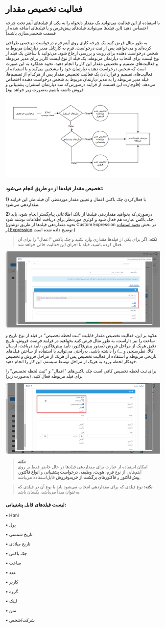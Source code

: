 # فعالیت تخصیص مقدار 

با استفاده از این فعالیت می‌توانید یک مقدار دلخواه را به یکی از فیلدهای آیتم تحت چرخه اختصاص دهید (این فیلدها می‌توانند فیلدهای پیش‌فرض و یا فیلدهای اضافه شده از قسمت شخصی‌سازی باشند) 

به طور مثال فرض کنید یک چرخه کاری روی آیتم فرم درخواست مرخصی طراحی کرده‌اید و می‌خواهید پس از ثبت درخواست، فرم به کارتابل مدیر دپارتمان مربوط به شخص درخواست دهنده برای رویت و بررسی ارجاع شود. می‌توانید با ساختن یک فیلد از نوع لیست برای انتخاب دپارتمان مربوطه، یک فیلد از نوع لیست کاربر برای مدیر مربوطه و فعالیت‌های تصمیم و تخصیص مقدار این کار را انجام دهید، نحوه عملکرد به این صورت است که شخص درخواست دهنده دپارتمان خود را مشخص می‌کند و با استفاده از فعالیت‌های تصمیم و قراردادن یک فعالیت تخصیص مقدار پس از هرکدام از تصمیم‌ها، فیلد مدیر مربوطه را به مدیر دپارتمان مربوط به شخص درخواست دهنده اختصاص می‌دهد. (فلوچارت این قسمت از فرایند درصورتی‌که سه دپارتمان استقرار، پشتیبانی و فروش داشته باشیم به‌صورت زیر خواهد بود) 
 
 ![](Setavalue1.png)

### تخصیص مقدار فیلدها از دو طریق انجام می‌شود:

**1)**    با فعال‌کردن چک باکس اعمال و تعیین مقدار موردنظر، آن فیلد طی این فرایند مقداردهی می‌شود.

**2)**    درصورتی‌که بخواهید مقداردهی فیلدها از بانک اطلاعاتی پیام‌گستر انجام شود، باید چک باکس عبارت هم فعال شود و کوئری موردنظر برای دریافت اطلاعات نوشته شود.(نحوه مقداردهی فیلدها از طریق نوشتن Custom Expression در بخش [نحوه استفاده از Expression](https://github.com/1stco/PayamGostarDocs/blob/master/Help/Settings/Personalization-crm/Overview/Process-design/Create-a-work-cycle/Activity/SQL/Custom-Expression.md) توضیح داده شده است.)

> **نکته:** اگر برای یکی از فیلدها مقداری وارد نکنید و چک باکس "اعمال" را برای آن فعال کرده باشید، فیلد با اجرای این فعالیت خالی خواهد شد.

![](allocate1.png)


علاوه بر این، فعالیت تخصیص مقدار قابلیت "ثبت لحظه تخصیص" در فیلد از نوع تاریخ و ساعت را نیز داراست، به طور مثال فرض کنید بخواهید در فرایند فرصت فروش، تاریخ دقیق هریک از مراحل فروش (صدور پیش‌فاکتور، تأیید پیش‌فاکتور، تأیید دریافت، ارسال کالا، نظرسنجی و ...) را داشته باشید، به‌راحتی می‌توانید با استفاده از ساختن فیلدهای تاریخی مربوطه و استفاده از فعالیت تخصیص پس از هریک از مراحل فروش و تخصیص خودکار لحظه ورود به هریک از مراحل توسط سیستم، این کار را انجام دهید.

برای ثبت لحظه تخصیص کافی است چک باکس‌های "اعمال" و "ثبت لحظه تخصیص" را برای فیلد مربوطه فعال کنید. (به‌صورت زیر) 

![](allocate3.png)


> **نکته:**<br>
> امکان استفاده از عبارت برای مقداردهی فیلدها در حال حاضر فقط بر روی آیتم‌هایی از نوع **فرم**، **هویت**، **وظیفه**، **درخواست پشتیبانی** و **انواع فاکتور**، **پیش‌فاکتور** و **فاکتورهای برگشت از خریدوفروش** قابل‌استفاده می‌باشد.

> **نکته:** نوع فیلدی که برای مقداردهی انتخاب می‌شود باید با نوع آن در فیلدی که به‌عنوان مبدأ می‌باشد، یکسان باشد. 

### لیست فیلدهای قابل پشتیبانی:

•   Html

•	پول

•	تاریخ شمسی

•	تاریخ میلادی

•	چک باکس

•	ساعت 

•	عدد

•	کاربر

•	گروه

•	لینک

•	متن 

•	شرکت/شخص
